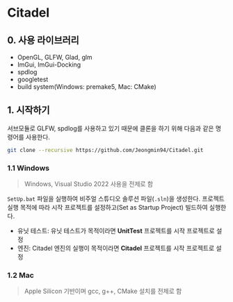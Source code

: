 # Citadel

## 0. 사용 라이브러리

- OpenGL, GLFW, Glad, glm
- ImGui, ImGui-Docking
- spdlog
- googletest
- build system(Windows: premake5, Mac: CMake)

## 1. 시작하기

서브모듈로 GLFW, spdlog를 사용하고 있기 때문에 클론을 하기 위해 다음과 같은 명령어를 사용한다.

```bash
git clone --recursive https://github.com/Jeongmin94/Citadel.git
```

### 1.1 Windows

> Windows, Visual Studio 2022 사용을 전제로 함

`SetUp.bat` 파일을 실행하여 비주얼 스튜디오 솔루션 파일(`.sln`)을 생성한다. 프로젝트 실행 목적에 따라 시작 프로젝트를 설정하고(Set as Startup Project) 빌드하여 실행한다.

- 유닛 테스트: 유닛 테스트가 목적이라면 **UnitTest** 프로젝트를 시작 프로젝트로 설정
- 엔진: Citadel 엔진의 실행이 목적이라면 **Citadel** 프로젝트를 시작 프로젝트로 설정

### 1.2 Mac

> Apple Silicon 기반이며 gcc, g++, CMake 설치를 전제로 함
